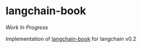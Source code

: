# langchain-book

*Work In Progress*

Implementation of [langchain-book](https://github.com/harukaxq/langchain-book) for langchain v0.2
